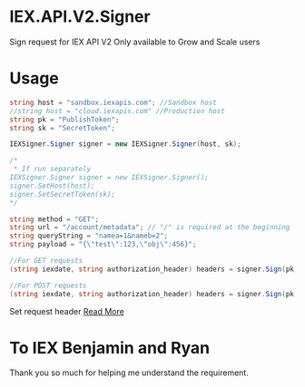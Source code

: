 # IEX.API.V2.Signer

Sign request for IEX API V2
Only available to Grow and Scale users

# Usage

```c#
string host = "sandbox.iexapis.com"; //Sandbox host
//string host = "cloud.iexapis.com" //Production host
string pk = "PublishToken";
string sk = "SecretToken";

IEXSigner.Signer signer = new IEXSigner.Signer(host, sk);

/*
 * If run separately
IEXSigner.Signer signer = new IEXSigner.Signer();
signer.SetHost(host);
signer.SetSecretToken(sk);
*/

string method = "GET";
string url = "/account/metadata"; // "/" is required at the beginning
string queryString = "namea=1&nameb=2";
string payload = "{\"test\":123,\"obj\":456}";

//For GET requests
(string iexdate, string authorization_header) headers = signer.Sign(pk, method, url, queryString);

//For POST requests
(string iexdate, string authorization_header) headers = signer.Sign(pk, method, url, queryString, payload);
```

Set request header [Read More](https://iexcloud.io/docs/api/#signed-requests)

# To IEX Benjamin and Ryan

Thank you so much for helping me understand the requirement.